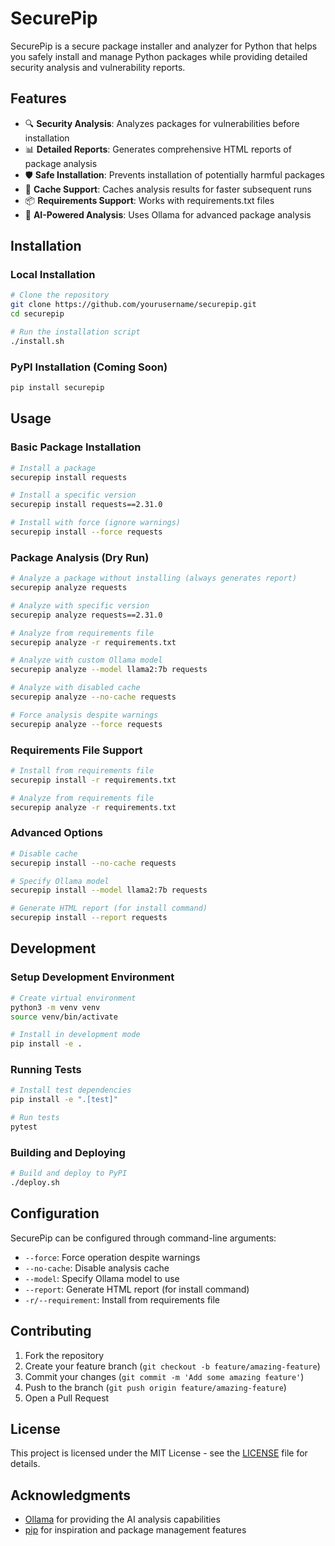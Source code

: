 # SecurePip

SecurePip is a secure package installer and analyzer for Python that helps you safely install and manage Python packages while providing detailed security analysis and vulnerability reports.

## Features

- 🔍 **Security Analysis**: Analyzes packages for vulnerabilities before installation
- 📊 **Detailed Reports**: Generates comprehensive HTML reports of package analysis
- 🛡️ **Safe Installation**: Prevents installation of potentially harmful packages
- 🔄 **Cache Support**: Caches analysis results for faster subsequent runs
- 📦 **Requirements Support**: Works with requirements.txt files
- 🤖 **AI-Powered Analysis**: Uses Ollama for advanced package analysis

## Installation

### Local Installation

```bash
# Clone the repository
git clone https://github.com/yourusername/securepip.git
cd securepip

# Run the installation script
./install.sh
```

### PyPI Installation (Coming Soon)

```bash
pip install securepip
```

## Usage

### Basic Package Installation

```bash
# Install a package
securepip install requests

# Install a specific version
securepip install requests==2.31.0

# Install with force (ignore warnings)
securepip install --force requests
```

### Package Analysis (Dry Run)

```bash
# Analyze a package without installing (always generates report)
securepip analyze requests

# Analyze with specific version
securepip analyze requests==2.31.0

# Analyze from requirements file
securepip analyze -r requirements.txt

# Analyze with custom Ollama model
securepip analyze --model llama2:7b requests

# Analyze with disabled cache
securepip analyze --no-cache requests

# Force analysis despite warnings
securepip analyze --force requests
```

### Requirements File Support

```bash
# Install from requirements file
securepip install -r requirements.txt

# Analyze from requirements file
securepip analyze -r requirements.txt
```

### Advanced Options

```bash
# Disable cache
securepip install --no-cache requests

# Specify Ollama model
securepip install --model llama2:7b requests

# Generate HTML report (for install command)
securepip install --report requests
```

## Development

### Setup Development Environment

```bash
# Create virtual environment
python3 -m venv venv
source venv/bin/activate

# Install in development mode
pip install -e .
```

### Running Tests

```bash
# Install test dependencies
pip install -e ".[test]"

# Run tests
pytest
```

### Building and Deploying

```bash
# Build and deploy to PyPI
./deploy.sh
```

## Configuration

SecurePip can be configured through command-line arguments:

- `--force`: Force operation despite warnings
- `--no-cache`: Disable analysis cache
- `--model`: Specify Ollama model to use
- `--report`: Generate HTML report (for install command)
- `-r/--requirement`: Install from requirements file

## Contributing

1. Fork the repository
2. Create your feature branch (`git checkout -b feature/amazing-feature`)
3. Commit your changes (`git commit -m 'Add some amazing feature'`)
4. Push to the branch (`git push origin feature/amazing-feature`)
5. Open a Pull Request

## License

This project is licensed under the MIT License - see the [LICENSE](LICENSE) file for details.

## Acknowledgments

- [Ollama](https://ollama.ai/) for providing the AI analysis capabilities
- [pip](https://pip.pypa.io/) for inspiration and package management features 
